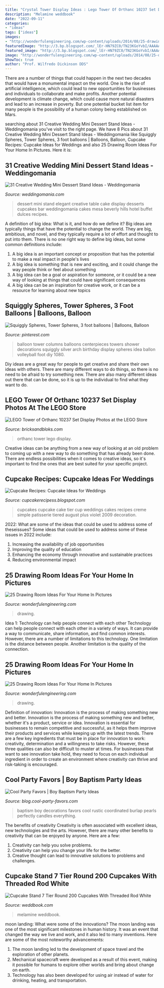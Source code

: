 ```yaml
---
title: "Crystal Tower Display Ideas : Lego Tower Of Orthanc 10237 Set Display Photos At The Lego Store"
description: "Melamine weddbook"
date: "2022-09-11"
categories:
- "ideas"
tags: ["ideas"]
images:
- "http://wonderfulengineering.com/wp-content/uploads/2014/08/25-drawing-room-design-ideas-7.jpg"
featuredImage: "http://3.bp.blogspot.com/_lEr-HN79ZC0/TN23KGoYvbI/AAAAAAAAABc/JE9vZce-ai0/w1200-h630-p-k-no-nu/wedding+cupcakes+2.jpg"
featured_image: "http://3.bp.blogspot.com/_lEr-HN79ZC0/TN23KGoYvbI/AAAAAAAAABc/JE9vZce-ai0/w1200-h630-p-k-no-nu/wedding+cupcakes+2.jpg"
image: "http://wonderfulengineering.com/wp-content/uploads/2014/08/25-drawing-room-design-ideas-7.jpg"
ShowToc: true
author: "Prof. Wilfredo Dickinson DDS"
---
```



There are a number of things that could happen in the next two decades that would have a monumental impact on the world. One is the rise of artificial intelligence, which could lead to new opportunities for businesses and individuals to collaborate and make profits. Another potential development is climate change, which could cause more natural disasters and lead to an increase in poverty. But one potential bucket list item for many people is the possibility of a human colony being established on Mars.

	

		
searching about 31 Creative Wedding Mini Dessert Stand Ideas - Weddingomania you've visit to the right page. We have 8 Pics about 31 Creative Wedding Mini Dessert Stand Ideas - Weddingomania like Squiggly Spheres, Tower Spheres, 3 foot balloons | Balloons, Balloon, Cupcake Recipes: Cupcake Ideas for Weddings and also 25 Drawing Room Ideas For Your Home In Pictures. Here it is:
		
    
## 31 Creative Wedding Mini Dessert Stand Ideas - Weddingomania

<img loading=lazy src="http://i.weddingomania.com/31-Wedding-Mini-Dessert-Stand-Ideas18.jpg" onerror="this.onerror=null;this.src='https://tse4.mm.bing.net/th?id=OIP._QGKTwaQszJ2pbS1ML-r6QAAAA&amp;pid=15.1';" alt="31 Creative Wedding Mini Dessert Stand Ideas - Weddingomania">

_Source: weddingomania.com_

>dessert mini stand elegant creative table cake display desserts cupcakes bar weddingomania cakes mesa beverly hills hotel buffet dulces recipes. 

	

A definition of big idea: What is it, and how do we define it?
Big ideas are typically things that have the potential to change the world. They are big, ambitious, and novel, and they typically require a lot of effort and thought to put into them. There is no one right way to define big ideas, but some common definitions include: 
1. A big idea is an important concept or proposition that has the potential to make a real impact in people's lives
2. A big idea is something that is new and exciting, and it could change the way people think or feel about something
3. A big idea can be a goal or aspiration for someone, or it could be a new way of looking at things that could have significant consequences
4. A big idea can be an inspiration for creative work, or it can be a resource for learning about new topics

    
## Squiggly Spheres, Tower Spheres, 3 Foot Balloons | Balloons, Balloon

<img loading=lazy src="https://i.pinimg.com/736x/e5/47/49/e54749e3ce7b16c5529436c8701dadf5--large-balloons-towers.jpg" onerror="this.onerror=null;this.src='https://tse2.mm.bing.net/th?id=OIP.lztHchDA3jRJM59xYdJ-vQHaJ3&amp;pid=15.1';" alt="Squiggly Spheres, Tower Spheres, 3 foot balloons | Balloons, Balloon">

_Source: pinterest.com_

>balloon tower columns balloons centerpieces towers shower decorations squiggly silver arch birthday display spheres idea ballon volleyball foot diy 1080. 

	

Diy ideas are a great way for people to get creative and share their own ideas with others. There are many different ways to do things, so there is no need to be afraid to try something new. There are also many different ideas out there that can be done, so it is up to the individual to find what they want to do.

    
## LEGO Tower Of Orthanc 10237 Set Display Photos At The LEGO Store

<img loading=lazy src="http://www.bricksandbloks.com/wp-content/uploads/2013/06/20130628-134922.jpg" onerror="this.onerror=null;this.src='https://tse3.mm.bing.net/th?id=OIP.9rovhlONp2yqU4gRD-Ag5QHaJ4&amp;pid=15.1';" alt="LEGO Tower of Orthanc 10237 Set Display Photos at the LEGO Store">

_Source: bricksandbloks.com_

>orthanc tower lego display. 

	

Creative ideas can be anything from a new way of looking at an old problem to coming up with a new way to do something that has already been done. There are endless possibilities when it comes to creative ideas, so it's important to find the ones that are best suited for your specific project.

    
## Cupcake Recipes: Cupcake Ideas For Weddings

<img loading=lazy src="http://3.bp.blogspot.com/_lEr-HN79ZC0/TN23KGoYvbI/AAAAAAAAABc/JE9vZce-ai0/w1200-h630-p-k-no-nu/wedding+cupcakes+2.jpg" onerror="this.onerror=null;this.src='https://tse2.mm.bing.net/th?id=OIP.Vyht3ZP494sNUU-fmtsQXgHaKW&amp;pid=15.1';" alt="Cupcake Recipes: Cupcake Ideas for Weddings">

_Source: cupcakerecipess.blogspot.com_

>cupcakes cupcake cake tier cup weddings cakes recipes creme simple patisserie tiered august plus violet 2009 decoration. 

	

2022: What are some of the ideas that could be used to address some of theseissues?
Some ideas that could be used to address some of these issues in 2022 include: 
1. Increasing the availability of job opportunities 
2. Improving the quality of education 
3. Enhancing the economy through innovative and sustainable practices 
4. Reducing environmental impact 

    
## 25 Drawing Room Ideas For Your Home In Pictures

<img loading=lazy src="http://wonderfulengineering.com/wp-content/uploads/2014/08/25-drawing-room-design-ideas-7.jpg" onerror="this.onerror=null;this.src='https://tse1.mm.bing.net/th?id=OIP.CcAf7xnHXQYrUn6oQe0rXwHaHX&amp;pid=15.1';" alt="25 Drawing Room Ideas For Your Home In Pictures">

_Source: wonderfulengineering.com_

>drawing. 

	

Idea 1: Technology can help people connect with each other
Technology can help people connect with each other in a variety of ways. It can provide a way to communicate, share information, and find common interests. However, there are a number of limitations to this technology. One limitation is the distance between people. Another limitation is the quality of the connection.

    
## 25 Drawing Room Ideas For Your Home In Pictures

<img loading=lazy src="https://wonderfulengineering.com/wp-content/uploads/2014/08/25-drawing-room-design-ideas-15.jpg" onerror="this.onerror=null;this.src='https://tse4.mm.bing.net/th?id=OIP.HFjxzsm3bmgQtYcZO0NYrgHaE8&amp;pid=15.1';" alt="25 Drawing Room Ideas For Your Home In Pictures">

_Source: wonderfulengineering.com_

>drawing. 

	

Definition of innovation: Innovation is the process of making something new and better.
Innovation is the process of making something new and better, whether it's a product, service or idea. Innovation is essential for businesses to remain competitive and successful, as it helps them improve their products and services while keeping up with the latest trends.
There are a few key ingredients that must be in place for innovation to work: creativity, determination and a willingness to take risks. However, these three qualities can also be difficult to muster at times. For businesses that want to see innovation take hold, they need to focus on each individual ingredient in order to create an environment where creativity can thrive and risk-taking is encouraged.

    
## Cool Party Favors | Boy Baptism Party Ideas

<img loading=lazy src="http://blog.cool-party-favors.com/wp-content/uploads/2013/06/Baby-Baptism-Decorations-1024x685.jpg" onerror="this.onerror=null;this.src='https://tse1.mm.bing.net/th?id=OIP.D24KNoFu2U73OB2FwpJCPAHaE9&amp;pid=15.1';" alt="Cool Party Favors | Boy Baptism Party Ideas">

_Source: blog.cool-party-favors.com_

>baptism boy decorations favors cool rustic coordinated burlap pearls perfectly candles everything. 

	

The benefits of creativity
Creativity is often associated with excellent ideas, new technologies and the arts. However, there are many other benefits to creativity that can be enjoyed by anyone. Here are a few: 
1. Creativity can help you solve problems.
2. Creativity can help you change your life for the better.
3. Creative thought can lead to innovative solutions to problems and challenges.

    
## Cupcake Stand 7 Tier Round 200 Cupcakes With Threaded Rod White

<img loading=lazy src="http://s3.weddbook.me/t1/2/5/6/2564321/cupcake-stand-7-tier-round-200-cupcakes-with-threaded-rod-white-melamine-wood-cupcake-tower-display-birthday-wedding-donut-stand.jpg" onerror="this.onerror=null;this.src='https://tse4.mm.bing.net/th?id=OIP.-i1BtB4ZI8cQ9U33HnlnjwHaLH&amp;pid=15.1';" alt="Cupcake Stand 7 Tier Round 200 Cupcakes With Threaded Rod White">

_Source: weddbook.com_

>melamine weddbook. 

	

moon landing: What were some of the innovations?
The moon landing was one of the most significant milestones in human history. It was an event that changed the way we live and work, and it also led to many inventions. Here are some of the most noteworthy advancements: 
1) The moon landing led to the development of space travel and the exploration of other planets. 
2) Mechanical spacecraft were developed as a result of this event, making it possible for humans to explore other worlds and bring about change on earth. 
3) Technology has also been developed for using air instead of water for drinking, heating, and transportation.

